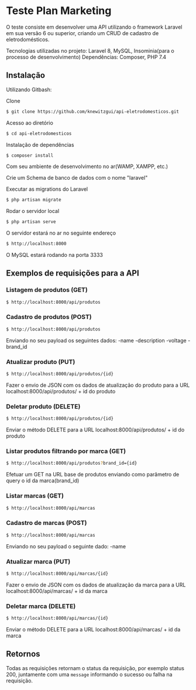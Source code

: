 # Teste Plan Marketing

O teste consiste em desenvolver uma API utilizando o framework Laravel em sua versão 6 ou superior, criando um CRUD de cadastro de eletrodomésticos.

Tecnologias utilizadas no projeto: Laravel 8, MySQL, Insominia(para o processo de desenvolvimento)
Dependências: Composer, PHP 7.4

## Instalação
Utilizando Gitbash:

Clone

```bash
$ git clone https://github.com/knewitzgui/api-eletrodomesticos.git
```

Acesso ao diretório

```bash
$ cd api-eletrodomesticos
```

Instalação de dependências

```bash
$ composer install
```

Com seu ambiente de desenvolvimento no ar(WAMP, XAMPP, etc.)

Crie um Schema de banco de dados com o nome "laravel"

Executar as migrations do Laravel

```bash
$ php artisan migrate
```

Rodar o servidor local

```bash
$ php artisan serve
```

O servidor estará no ar no seguinte endereço

```bash
$ http://localhost:8000
```

O MySQL estará rodando na porta 3333

## Exemplos de requisições para a API

### Listagem de produtos (GET)

```bash
$ http://localhost:8000/api/produtos
```

### Cadastro de produtos (POST)

```bash
$ http://localhost:8000/api/produtos
```
Enviando no seu payload os seguintes dados:
-name
-description
-voltage
-brand_id

### Atualizar produto (PUT)

```bash
$ http://localhost:8000/api/produtos/{id}
```
Fazer o envio de JSON com os dados de atualização do produto para a URL localhost:8000/api/produtos/ + id do produto

### Deletar produto (DELETE)

```bash
$ http://localhost:8000/api/produtos/{id}
```
Enviar o método DELETE para a URL localhost:8000/api/produtos/ + id do produto

### Listar produtos filtrando por marca (GET)

```bash
$ http://localhost:8000/api/produtos?brand_id={id}
```
Efetuar um GET na URL base de produtos enviando como parâmetro de query o id da marca(brand_id)

### Listar marcas (GET)

```bash
$ http://localhost:8000/api/marcas
```

### Cadastro de marcas (POST)

```bash
$ http://localhost:8000/api/marcas
```
Enviando no seu payload o seguinte dado:
-name

### Atualizar marca (PUT)

```bash
$ http://localhost:8000/api/marcas/{id}
```
Fazer o envio de JSON com os dados de atualização da marca para a URL localhost:8000/api/marcas/ + id da marca

### Deletar marca (DELETE)

```bash
$ http://localhost:8000/api/marcas/{id}
```
Enviar o método DELETE para a URL localhost:8000/api/marcas/ + id da marca

## Retornos

Todas as requisições retornam o status da requisição, por exemplo status 200, juntamente com uma ``message`` informando o sucesso ou falha na requisição.
